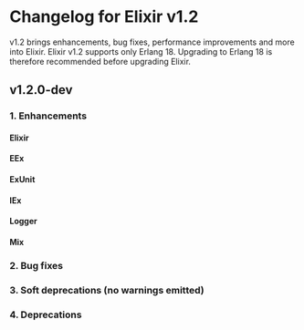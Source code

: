 # Changelog for Elixir v1.2

v1.2 brings enhancements, bug fixes, performance improvements and more
into Elixir. Elixir v1.2 supports only Erlang 18. Upgrading to Erlang 18
is therefore recommended before upgrading Elixir.

## v1.2.0-dev

### 1. Enhancements

#### Elixir

#### EEx

#### ExUnit

#### IEx

#### Logger

#### Mix

### 2. Bug fixes

### 3. Soft deprecations (no warnings emitted)

### 4. Deprecations

